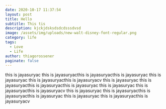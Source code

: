 ```yaml
---
date: 2020-10-17 11:37:54
layout: post
title: Hello
subtitle: This tis
description: kjckjdsksdsdcdsssdvsd
image: /assets/img/uploads/new-walt-disney-font-regular.png
category: life
tags:
  - Love
  - Life
author: thiagorossener
paginate: false
---
```

this is jayasuryac this is jayasuryacthis is jayasuryacthis is jayasuryac this is jayasuryac this is jayasuryacthis is jayasuryacv this is jayasuryac this is jayasuryacthis is jayasuryacthis is jayasuryac this is jayasuryac this is jayasuryacthis is jayasuryacv this is jayasuryac this is jayasuryacthis is jayasuryacthis is jayasuryac this is jayasuryac this is jayasuryacthis is jayasuryacv